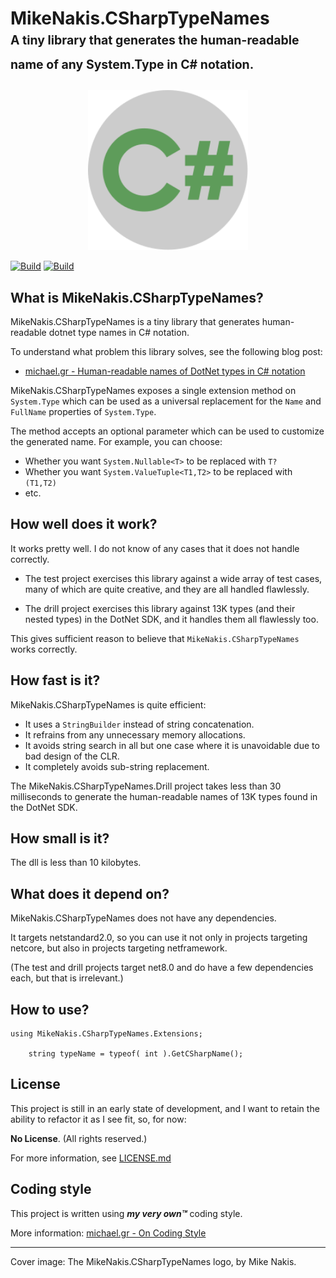 # MikeNakis.CSharpTypeNames<br/><sub><sup>A tiny library that generates the human-readable name of any System.Type in C# notation.</sup></sub>

<p align="center">
  <img title="MikeNakis.CSharpTypeNames Logo" src="MikeNakis.CSharpTypeNames-Logo.svg" width="256" />
</p>

[![Build](https://github.com/mikenakis/MikeNakis.CSharpTypeNames/actions/workflows/CSharpTypeNames-build-and-test-on-push.yml/badge.svg)](https://github.com/mikenakis/MikeNakis.CSharpTypeNames/actions/workflows/CSharpTypeNames-build-and-test-on-push.yml)
[![Build](https://github.com/mikenakis/MikeNakis.CSharpTypeNames/actions/workflows/CSharpTypeNames-publish-to-nuget-org.yml/badge.svg)](https://github.com/mikenakis/MikeNakis.CSharpTypeNames/actions/workflows/CSharpTypeNames-publish-to-nuget-org.yml)


## What is MikeNakis.CSharpTypeNames?

MikeNakis.CSharpTypeNames is a tiny library that generates human-readable dotnet type names in C# notation.

To understand what problem this library solves, see the following blog post:

 - [michael.gr - Human-readable names of DotNet types in C# notation](https://blog.michael.gr/2025/05/human-readable-names-of-dotnet-types-in.html)

MikeNakis.CSharpTypeNames exposes a single extension method on `System.Type` which can be used as a universal replacement for the `Name` and `FullName` properties of `System.Type`.

The method accepts an optional parameter which can be used to customize the generated name. For example, you can choose:

- Whether you want `System.Nullable<T>` to be replaced with `T?`
- Whether you want `System.ValueTuple<T1,T2>` to be replaced with `(T1,T2)`
- etc.

## How well does it work?
 
It works pretty well. I do not know of any cases that it does not handle correctly.

- The test project exercises this library against a wide array of test cases, many of which are quite creative, and they are all handled flawlessly.

- The drill project exercises this library against 13K types (and their nested types) in the DotNet SDK, and it handles them all flawlessly too.

This gives sufficient reason to believe that `MikeNakis.CSharpTypeNames` works correctly.

## How fast is it?

MikeNakis.CSharpTypeNames is quite efficient:

- It uses a `StringBuilder` instead of string concatenation.
- It refrains from any unnecessary memory allocations.
- It avoids string search in all but one case where it is unavoidable due to bad design of the CLR.
- It completely avoids sub-string replacement.

The MikeNakis.CSharpTypeNames.Drill project takes less than 30 milliseconds to generate the human-readable names of 13K types found in the DotNet SDK.

## How small is it?

The dll is less than 10 kilobytes.

## What does it depend on?

MikeNakis.CSharpTypeNames does not have any dependencies.

It targets netstandard2.0, so you can use it not only in projects targeting netcore, but also in projects targeting netframework. 

(The test and drill projects target net8.0 and do have a few dependencies each, but that is irrelevant.)

## How to use?

    using MikeNakis.CSharpTypeNames.Extensions;

	    string typeName = typeof( int ).GetCSharpName();

## License

This project is still in an early state of development, and I want to retain the ability to refactor it as I see fit, so, for now:

**No License**. (All rights reserved.)

For more information, see [LICENSE.md](LICENSE.md)

## Coding style

This project is written using _**my very own™**_ coding style.

More information: [michael.gr - On Coding Style](https://blog.michael.gr/2018/04/on-coding-style.html)

----------------------
Cover image: The MikeNakis.CSharpTypeNames logo, by Mike Nakis.
